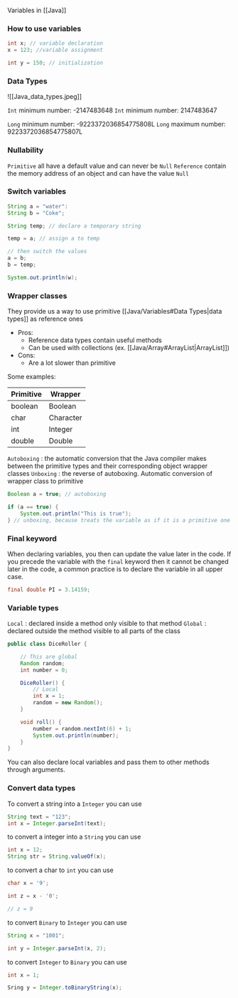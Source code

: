 
Variables in [[Java]]

### How to use variables

```java
int x; // variable declaration
x = 123; //variable assignment

int y = 150; // initialization
```


### Data Types

![[Java_data_types.jpeg]]

``Int`` minimum number: -2147483648
``Int`` minimum number: 2147483647

``Long`` minimum number: -9223372036854775808L
``Long`` maximum number: 9223372036854775807L

### Nullability 

``Primitive`` all have a default value and can never be ``Null``
``Reference`` contain the memory address of an object and can have the value ``Null``


### Switch variables

```java
String a = "water":
String b = "Coke";

String temp; // declare a temporary string

temp = a; // assign a to temp

// then switch the values
a = b;
b = temp;

System.out.println(w);
```


### Wrapper classes

They provide us a way to use primitive [[Java/Variables#Data Types|data types]] as reference ones
- Pros: 
	- Reference data types contain useful methods
	- Can be used with collections (ex. [[Java/Array#ArrayList|ArrayList]])
- Cons:
	- Are a lot slower than primitive

Some examples: 

| Primitive    | Wrapper   |
| ------------ | --------- |
| boolean      | Boolean   |
| char         | Character |
| int          | Integer   |
| double       | Double    |

``Autoboxing`` : the automatic conversion that the Java compiler makes between the primitive types and their corresponding object wrapper classes
``Unboxing`` : the reverse of autoboxing. Automatic conversion of wrapper class to primitive

```java
Boolean a = true; // autoboxing

if (a == true) {
	System.out.println("This is true");
} // unboxing, because treats the variable as if it is a primitive one

```

### Final keyword

When declaring variables, you then can update the value later in the code. If you precede the variable with the ``final`` keyword then it cannot be changed later in the code, a common practice is to declare the variable in all upper case.

```java
final double PI = 3.14159;
```

### Variable types

``Local`` : declared inside a method only visible to that method
``Global`` : declared outside the method visible to all parts of the class

```java
public class DiceRoller {

	// This are global
    Random random;
    int number = 0;

    DiceRoller() {
	    // Local
	    int x = 1;
        random = new Random();
    }

    void roll() {
        number = random.nextInt(6) + 1;
        System.out.println(number);
    }
}
```

You can also declare local variables and pass them to other methods through arguments.


### Convert data types

To convert a string into a ``Integer`` you can use
```java
String text = "123";
int x = Integer.parseInt(text);
```

to convert a integer into a ``String`` you can use
```java
int x = 12;
String str = String.valueOf(x);
```

to convert a char to ``int`` you can use
```java
char x = '9';

int z = x - '0';

// z = 9
```

to convert ``Binary`` to ``Integer`` you can use
```java
String x = "1001";

int y = Integer.parseInt(x, 2);
```

to convert ``Integer`` to ``Binary`` you can use
```java
int x = 1;

Sring y = Integer.toBinaryString(x);
```
